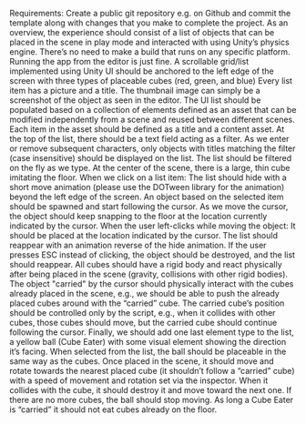 Requirements:
Create a public git repository e.g. on Github and commit the template along with changes that you make to complete the project.
As an overview, the experience should consist of a list of objects that can be placed in the scene in play mode and interacted with using Unity’s physics engine.
There’s no need to make a build that runs on any specific platform. Running the app from the editor is just fine.
A scrollable grid/list implemented using Unity UI should be anchored to the left edge of the screen with three types of placeable cubes (red, green, and blue)
Every list item has a picture and a title.
The thumbnail image can simply be a screenshot of the object as seen in the editor.
The UI list should be populated based on a collection of elements defined as an asset that can be modified independently from a scene and reused between different scenes.
Each item in the asset should be defined as a title and a content asset.
At the top of the list, there should be a text field acting as a filter.
As we enter or remove subsequent characters, only objects with titles matching the filter (case insensitive) should be displayed on the list.
The list should be filtered on the fly as we type.
At the center of the scene, there is a large, thin cube imitating the floor.
When we click on a list item:
The list should hide with a short move animation (please use the DOTween library for the animation) beyond the left edge of the screen.
An object based on the selected item should be spawned and start following the cursor.
As we move the cursor, the object should keep snapping to the floor at the location currently indicated by the cursor.
When the user left-clicks while moving the object:
It should be placed at the location indicated by the cursor.
The list should reappear with an animation reverse of the hide animation.
If the user presses ESC instead of clicking, the object should be destroyed, and the list should reappear.
All cubes should have a rigid body and react physically after being placed in the scene (gravity, collisions with other rigid bodies).
The object "carried" by the cursor should physically interact with the cubes already placed in the scene, e.g., we should be able to push the already placed cubes around with the “carried” cube.
The carried cube’s position should be controlled only by the script, e.g., when it collides with other cubes, those cubes should move, but the carried cube should continue following the cursor.
Finally, we should add one last element type to the list, a yellow ball (Cube Eater) with some visual element showing the direction it’s facing.
When selected from the list, the ball should be placeable in the same way as the cubes.
Once placed in the scene, it should move and rotate towards the nearest placed cube (it shouldn’t follow a “carried” cube) with a speed of movement and rotation set via the inspector.
When it collides with the cube, it should destroy it and move toward the next one.
If there are no more cubes, the ball should stop moving.
As long a Cube Eater is “carried” it should not eat cubes already on the floor.
